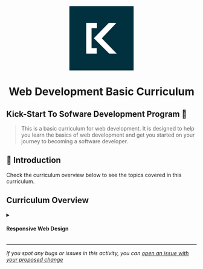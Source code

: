 <div align="center">
    <img src="logo.png" alt="Logo" height="170" align="center">
    <h1 align="center">
        Web Development Basic Curriculum
    </h1>
</div>

## Kick-Start To Sofware Development Program 🚀
> This is a basic curriculum for web development. It is designed to help you learn the basics of web development and get you started on your journey to becoming a software developer.

## 📝 Introduction
Check the curriculum overview below to see the topics covered in this curriculum.

## Curriculum Overview
<details>
    <summary>
        <h4>Responsive Web Design</h4>
    </summary>
    <hr style="height:1px;border-width:0;color:gray;background-color:dark">

<br>
    <ul>
        <li><a href="https://github.com/Kick-StartDev/web-development-basic-curriculum/blob/responsive-web-design/responsive-web-design/introduction-to-html-and-html5.md" target="_blank">Introduction to HTML and HTML5</a></li>
        <li><a href="https://github.com/Kick-StartDev/web-development-basic-curriculum/blob/responsive-web-design/responsive-web-design/introduction-to-css-and-basic-css.md" target="_blank">Introduction to CSS and Basic CSS</a></li>
        <li><a href="https://github.com/Kick-StartDev/web-development-basic-curriculum/blob/responsive-web-design/responsive-web-design/introduction-to-css-colors.md" target="_blank">Introduction to CSS Colors</a></li>
        <li><a href="https://github.com/Kick-StartDev/web-development-basic-curriculum/blob/responsive-web-design/responsive-web-design/introduction-to-html-forms.md" target="_blank">Introduction to HTML Forms</a></li>
        <li><a href="https://github.com/Kick-StartDev/web-development-basic-curriculum/blob/responsive-web-design/responsive-web-design/introduction-to-css-box-model.md"
        target="_blank">Introduction to CSS Box Model</a></li>
        <li><a href="https://github.com/Kick-StartDev/web-development-basic-curriculum/blob/responsive-web-design/responsive-web-design/introduction-to-css-flexbox.md" target="_blank">Introduction to CSS Flexbox</a></li>
        <li><a href="https://github.com/Kick-StartDev/web-development-basic-curriculum/blob/responsive-web-design/responsive-web-design/introduction-to-typography.md"
        target="_blank">Introduction to Typography</a></li>
        <li><a href="https://github.com/Kick-StartDev/web-development-basic-curriculum/blob/responsive-web-design/responsive-web-design/introduction-to-accessibility.md"
        target="_blank">Introduction to Accessibility</a></li>
        <li><a href="https://github.com/Kick-StartDev/web-development-basic-curriculum/blob/responsive-web-design/responsive-web-design/introduction-to-css-selectors.md"
        target="_blank">Introduction to CSS Selectors</a></li>
        <li><a href="https://github.com/Kick-StartDev/web-development-basic-curriculum/blob/responsive-web-design/responsive-web-design/introduction-to-css-selectors.md"
        target="_blank">Intermediate CSS Concepts</a></li>
        <li><a href="https://github.com/Kick-StartDev/web-development-basic-curriculum/blob/responsive-web-design/responsive-web-design/responsice-web-design-concepts.md"
        target="_blank">Responsive Web Design Concepts</a></li>
    </ul>
</details>

------

_If you spot any bugs or issues in this activity, you can [open an issue with your proposed change](https://github.com/Kick-StartDev/web-development-basic-curriculum/issues/new)_
